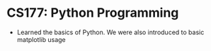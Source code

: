 # CS177: Python Programming
+ Learned the basics of Python. We were also introduced to basic matplotlib usage
